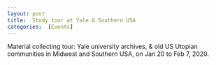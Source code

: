```yaml
---
layout: post 
title:  Study tour at Yale & Southern USA
categories:  [Events]
---
```

Material collecting tour: Yale university archives, & old US Utopian communities in Midwest and Southern USA, on Jan 20 to Feb 7, 2020.
